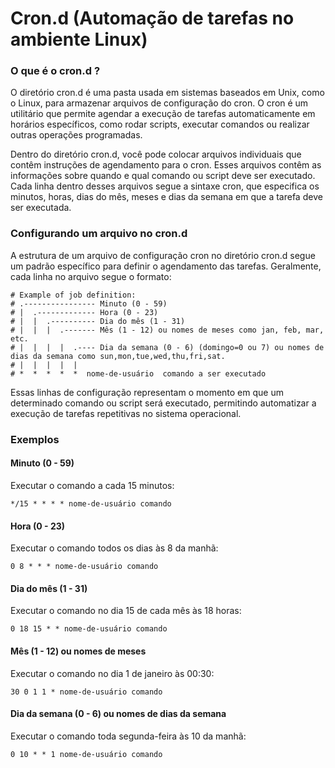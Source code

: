 # Cron.d (Automação de tarefas no ambiente Linux)

### O que é o cron.d ?

O diretório cron.d é uma pasta usada em sistemas baseados em Unix, como o Linux, para armazenar arquivos de configuração do cron. O cron é um utilitário que permite agendar a execução de tarefas automaticamente em horários específicos, como rodar scripts, executar comandos ou realizar outras operações programadas.

Dentro do diretório cron.d, você pode colocar arquivos individuais que contêm instruções de agendamento para o cron. Esses arquivos contêm as informações sobre quando e qual comando ou script deve ser executado. Cada linha dentro desses arquivos segue a sintaxe cron, que especifica os minutos, horas, dias do mês, meses e dias da semana em que a tarefa deve ser executada.

### Configurando um arquivo no cron.d

A estrutura de um arquivo de configuração cron no diretório cron.d segue um padrão específico para definir o agendamento das tarefas. Geralmente, cada linha no arquivo segue o formato:

```
# Example of job definition:
# .---------------- Minuto (0 - 59)
# |  .------------- Hora (0 - 23)
# |  |  .---------- Dia do mês (1 - 31)
# |  |  |  .------- Mês (1 - 12) ou nomes de meses como jan, feb, mar, etc.
# |  |  |  |  .---- Dia da semana (0 - 6) (domingo=0 ou 7) ou nomes de dias da semana como sun,mon,tue,wed,thu,fri,sat.
# |  |  |  |  |
# *  *  *  *  *  nome-de-usuário  comando a ser executado
```

Essas linhas de configuração representam o momento em que um determinado comando ou script será executado, permitindo automatizar a execução de tarefas repetitivas no sistema operacional.

### Exemplos

#### Minuto (0 - 59)

Executar o comando a cada 15 minutos:

```
*/15 * * * * nome-de-usuário comando
```

#### Hora (0 - 23)

Executar o comando todos os dias às 8 da manhã:
```
0 8 * * * nome-de-usuário comando
```

####  Dia do mês (1 - 31)

Executar o comando no dia 15 de cada mês às 18 horas:
```
0 18 15 * * nome-de-usuário comando
```

#### Mês (1 - 12) ou nomes de meses

Executar o comando no dia 1 de janeiro às 00:30:
```
30 0 1 1 * nome-de-usuário comando
```

#### Dia da semana (0 - 6) ou nomes de dias da semana

Executar o comando toda segunda-feira às 10 da manhã:
```
0 10 * * 1 nome-de-usuário comando
```